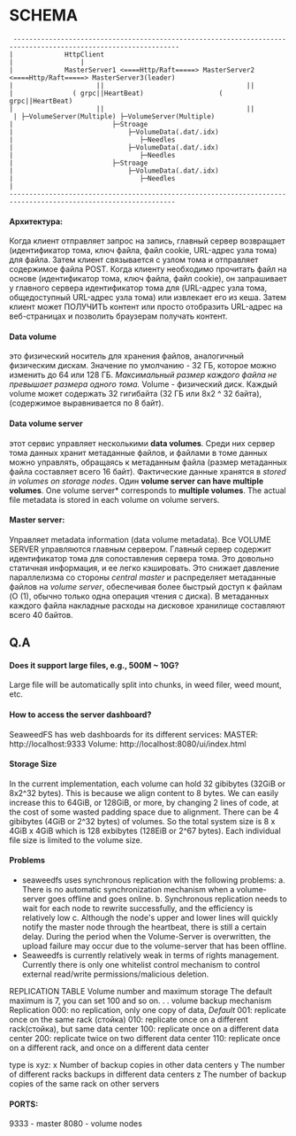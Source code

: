 # SCHEMA
```
 ----------------------------------------------------------------------------------------------------------------
|             HttpClient
|                 |
|             MasterServer1 <====Http/Raft=====> MasterServer2 <====Http/Raft=====> MasterServer3(leader)
|                     ||                                    ||
|               ( grpc||HeartBeat)                   ( grpc||HeartBeat)
|                     ||                                    ||
 | ├─VolumeServer(Multiple) ├─VolumeServer(Multiple)
|                         ├─Stroage
|                             ├─VolumeData(.dat/.idx)
|                                ├─Needles
|                             ├─VolumeData(.dat/.idx)
|                                ├─Needles
|                         ├─Stroage
|                             ├─VolumeData(.dat/.idx)
|                                ├─Needles
|
----------------------------------------------------------------------------------------------------------------
```
#### Архитектура:
Когда клиент отправляет запрос на запись, главный сервер возвращает (идентификатор тома, ключ файла, файл cookie, URL-адрес узла тома) для файла. Затем клиент связывается с узлом тома и отправляет содержимое файла POST.
Когда клиенту необходимо прочитать файл на основе (идентификатор тома, ключ файла, файл cookie), он запрашивает у главного сервера идентификатор тома для (URL-адрес узла тома, общедоступный URL-адрес узла тома) или извлекает его из кеша. Затем клиент может ПОЛУЧИТЬ контент или просто отобразить URL-адрес на веб-страницах и позволить браузерам получать контент.
#### Data volume
это физический носитель для хранения файлов, аналогичный физическим дискам. Значение по умолчанию - 32 ГБ, которое можно изменить до 64 или 128 ГБ.
*Максимальный размер каждого файла не превышает размера одного тома.* Volume - физический диск. Каждый volume может содержать 32 гигибайта (32 ГБ или 8x2 ^ 32 байта), (содержимое выравнивается по 8 байт).
#### Data volume server
этот сервис управляет несколькими **data volumes**. Среди них сервер тома данных хранит метаданные файлов, и файлами в томе данных можно управлять, обращаясь к метаданным файла (размер метаданных файла составляет всего 16 байт).
Фактические данные хранятся в *stored in volumes on storage nodes*. Один **volume server can have multiple volumes**. One volume server* corresponds to **multiple volumes**.
The actual file metadata is stored in each volume on volume servers. 
#### Master server: 
Управляет metadata information (data volume metadata). Все VOLUME SERVER управляются главным сервером. Главный сервер содержит идентификатор тома для сопоставления сервера тома. Это довольно статичная информация, и ее легко кэшировать.
Это снижает давление параллелизма со стороны *central master* и распределяет метаданные файлов на *volume server*, обеспечивая более быстрый доступ к файлам (O (1), обычно только одна операция чтения с диска). В метаданных каждого файла накладные расходы на дисковое хранилище составляют всего 40 байтов.

## Q.A
#### Does it support large files, e.g., 500M ~ 10G?
Large file will be automatically split into chunks, in weed filer, weed mount, etc.

#### How to access the server dashboard?
SeaweedFS has web dashboards for its different services:
MASTER: http://localhost:9333
Volume: http://localhost:8080/ui/index.html



#### Storage Size
In the current implementation, each volume can hold 32 gibibytes (32GiB or 8x2^32 bytes). This is because we align content to 8 bytes. We can easily increase this to 64GiB, or 128GiB, or more, by changing 2 lines of code, at the cost of some wasted padding space due to alignment.
There can be 4 gibibytes (4GiB or 2^32 bytes) of volumes. So the total system size is 8 x 4GiB x 4GiB which is 128 exbibytes (128EiB or 2^67 bytes).
Each individual file size is limited to the volume size.

#### Problems
* seaweedfs uses synchronous replication with the following problems:
   a. There is no automatic synchronization mechanism when a volume-server goes offline and goes online.
   b. Synchronous replication needs to wait for each node to rewrite successfully, and the efficiency is relatively low
   c. Although the node's upper and lower lines will quickly notify the master node through the heartbeat, there is still a certain delay. During the period when the Volume-Server is overwritten, the upload failure may occur due to the volume-server that has been offline.
 * Seaweedfs is currently relatively weak in terms of rights management. Currently there is only one whitelist control mechanism to control external read/write permissions/malicious deletion.


REPLICATION TABLE
Volume number and maximum storage
The default maximum is 7, you can set 100 and so on. . .
volume backup mechanism Replication
000: no replication, only one copy of data, *Default*
001: replicate once on the same rack (стойка)
010: replicate once on a different rack(стойка), but same data center
100: replicate once on a different data center
200: replicate twice on two different data center
110: replicate once on a different rack, and once on a different data center

type is xyz:
x Number of backup copies in other data centers
y The number of different racks backups in different data centers
z The number of backup copies of the same rack on other servers

#### PORTS:
9333 - master
8080 - volume nodes


